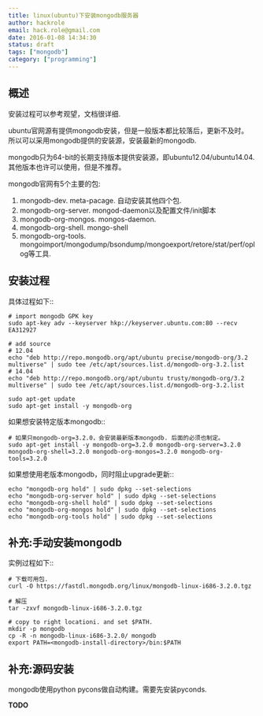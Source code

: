 ```yaml
---
title: linux(ubuntu)下安装mongodb服务器
author: hackrole
email: hack.role@gmail.com
date: 2016-01-08 14:34:30
status: draft
tags: ["mongodb"]
category: ["programming"]
---
```





概述
----

安装过程可以参考观望，文档很详细.

ubuntu官网源有提供mongodb安装，但是一般版本都比较落后，更新不及时。
所以可以采用mongodb提供的安装源，安装最新的mongodb.

mongodb只为64-bit的长期支持版本提供安装源，即ubuntu12.04/ubuntu14.04. 其他版本也许可以使用，但是不推荐。

mongodb官网有5个主要的包:
1) mongodb-dev. meta-pacage. 自动安装其他四个包.
2) mongodb-org-server. mongod-daemon以及配置文件/init脚本
3) mongodb-org-mongos. mongos-daemon.
4) mongodb-org-shell. mongo-shell
5) mongodb-org-tools. mongoimport/mongodump/bsondump/mongoexport/retore/stat/perf/oplog等工具.

安装过程
--------

具体过程如下::

    # import mongodb GPK key
    sudo apt-key adv --keyserver hkp://keyserver.ubuntu.com:80 --recv EA312927

    # add source
    # 12.04
    echo "deb http://repo.mongodb.org/apt/ubuntu precise/mongodb-org/3.2 multiverse" | sudo tee /etc/apt/sources.list.d/mongodb-org-3.2.list
    # 14.04
    echo "deb http://repo.mongodb.org/apt/ubuntu trusty/mongodb-org/3.2 multiverse" | sudo tee /etc/apt/sources.list.d/mongodb-org-3.2.list

    sudo apt-get update
    sudo apt-get install -y mongodb-org


如果想安装特定版本mongodb::

    # 如果只mongodb-org=3.2.0，会安装最新版本mongodb. 后面的必须也制定。
    sudo apt-get install -y mongodb-org=3.2.0 mongodb-org-server=3.2.0 mongodb-org-shell=3.2.0 mongodb-org-mongos=3.2.0 mongodb-org-tools=3.2.0


如果想使用老版本mongodb，同时阻止upgrade更新::

    echo "mongodb-org hold" | sudo dpkg --set-selections
    echo "mongodb-org-server hold" | sudo dpkg --set-selections
    echo "mongodb-org-shell hold" | sudo dpkg --set-selections
    echo "mongodb-org-mongos hold" | sudo dpkg --set-selections
    echo "mongodb-org-tools hold" | sudo dpkg --set-selections


补充:手动安装mongodb
--------------------

实例过程如下::

    # 下载可用包.
    curl -O https://fastdl.mongodb.org/linux/mongodb-linux-i686-3.2.0.tgz

    # 解压
    tar -zxvf mongodb-linux-i686-3.2.0.tgz

    # copy to right locationi. and set $PATH.
    mkdir -p mongodb
    cp -R -n mongodb-linux-i686-3.2.0/ mongodb
    export PATH=<mongodb-install-directory>/bin:$PATH

补充:源码安装
-------------

mongodb使用python pycons做自动构建。需要先安装pyconds.

**TODO**
